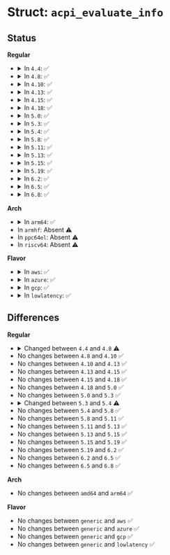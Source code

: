# Struct: <code>acpi_evaluate_info</code>

## Status
<b>Regular</b>
<ul>
<li>
<details>
<summary>In <code>4.4</code>: ✅</summary>

```c
struct acpi_evaluate_info {
    struct acpi_namespace_node *prefix_node;
    char *relative_pathname;
    union acpi_operand_object **parameters;
    struct acpi_namespace_node *node;
    union acpi_operand_object *obj_desc;
    char *full_pathname;
    const union acpi_predefined_info *predefined;
    union acpi_operand_object *return_object;
    union acpi_operand_object *parent_package;
    u32 return_flags;
    u32 return_btype;
    u16 param_count;
    u8 pass_number;
    u8 return_object_type;
    u8 node_flags;
    u8 flags;
};
```
</details>
</li>
<li>
<details>
<summary>In <code>4.8</code>: ✅</summary>

```c
struct acpi_evaluate_info {
    struct acpi_namespace_node *prefix_node;
    const char *relative_pathname;
    union acpi_operand_object **parameters;
    struct acpi_namespace_node *node;
    union acpi_operand_object *obj_desc;
    char *full_pathname;
    const union acpi_predefined_info *predefined;
    union acpi_operand_object *return_object;
    union acpi_operand_object *parent_package;
    u32 return_flags;
    u32 return_btype;
    u16 param_count;
    u8 pass_number;
    u8 return_object_type;
    u8 node_flags;
    u8 flags;
};
```
</details>
</li>
<li>
<details>
<summary>In <code>4.10</code>: ✅</summary>

```c
struct acpi_evaluate_info {
    struct acpi_namespace_node *prefix_node;
    const char *relative_pathname;
    union acpi_operand_object **parameters;
    struct acpi_namespace_node *node;
    union acpi_operand_object *obj_desc;
    char *full_pathname;
    const union acpi_predefined_info *predefined;
    union acpi_operand_object *return_object;
    union acpi_operand_object *parent_package;
    u32 return_flags;
    u32 return_btype;
    u16 param_count;
    u8 pass_number;
    u8 return_object_type;
    u8 node_flags;
    u8 flags;
};
```
</details>
</li>
<li>
<details>
<summary>In <code>4.13</code>: ✅</summary>

```c
struct acpi_evaluate_info {
    struct acpi_namespace_node *prefix_node;
    const char *relative_pathname;
    union acpi_operand_object **parameters;
    struct acpi_namespace_node *node;
    union acpi_operand_object *obj_desc;
    char *full_pathname;
    const union acpi_predefined_info *predefined;
    union acpi_operand_object *return_object;
    union acpi_operand_object *parent_package;
    u32 return_flags;
    u32 return_btype;
    u16 param_count;
    u8 pass_number;
    u8 return_object_type;
    u8 node_flags;
    u8 flags;
};
```
</details>
</li>
<li>
<details>
<summary>In <code>4.15</code>: ✅</summary>

```c
struct acpi_evaluate_info {
    struct acpi_namespace_node *prefix_node;
    const char *relative_pathname;
    union acpi_operand_object **parameters;
    struct acpi_namespace_node *node;
    union acpi_operand_object *obj_desc;
    char *full_pathname;
    const union acpi_predefined_info *predefined;
    union acpi_operand_object *return_object;
    union acpi_operand_object *parent_package;
    u32 return_flags;
    u32 return_btype;
    u16 param_count;
    u8 pass_number;
    u8 return_object_type;
    u8 node_flags;
    u8 flags;
};
```
</details>
</li>
<li>
<details>
<summary>In <code>4.18</code>: ✅</summary>

```c
struct acpi_evaluate_info {
    struct acpi_namespace_node *prefix_node;
    const char *relative_pathname;
    union acpi_operand_object **parameters;
    struct acpi_namespace_node *node;
    union acpi_operand_object *obj_desc;
    char *full_pathname;
    const union acpi_predefined_info *predefined;
    union acpi_operand_object *return_object;
    union acpi_operand_object *parent_package;
    u32 return_flags;
    u32 return_btype;
    u16 param_count;
    u8 pass_number;
    u8 return_object_type;
    u8 node_flags;
    u8 flags;
};
```
</details>
</li>
<li>
<details>
<summary>In <code>5.0</code>: ✅</summary>

```c
struct acpi_evaluate_info {
    struct acpi_namespace_node *prefix_node;
    const char *relative_pathname;
    union acpi_operand_object **parameters;
    struct acpi_namespace_node *node;
    union acpi_operand_object *obj_desc;
    char *full_pathname;
    const union acpi_predefined_info *predefined;
    union acpi_operand_object *return_object;
    union acpi_operand_object *parent_package;
    u32 return_flags;
    u32 return_btype;
    u16 param_count;
    u8 pass_number;
    u8 return_object_type;
    u8 node_flags;
    u8 flags;
};
```
</details>
</li>
<li>
<details>
<summary>In <code>5.3</code>: ✅</summary>

```c
struct acpi_evaluate_info {
    struct acpi_namespace_node *prefix_node;
    const char *relative_pathname;
    union acpi_operand_object **parameters;
    struct acpi_namespace_node *node;
    union acpi_operand_object *obj_desc;
    char *full_pathname;
    const union acpi_predefined_info *predefined;
    union acpi_operand_object *return_object;
    union acpi_operand_object *parent_package;
    u32 return_flags;
    u32 return_btype;
    u16 param_count;
    u8 pass_number;
    u8 return_object_type;
    u8 node_flags;
    u8 flags;
};
```
</details>
</li>
<li>
<details>
<summary>In <code>5.4</code>: ✅</summary>

```c
struct acpi_evaluate_info {
    struct acpi_namespace_node *prefix_node;
    const char *relative_pathname;
    union acpi_operand_object **parameters;
    struct acpi_namespace_node *node;
    union acpi_operand_object *obj_desc;
    char *full_pathname;
    const union acpi_predefined_info *predefined;
    union acpi_operand_object *return_object;
    union acpi_operand_object *parent_package;
    u32 return_flags;
    u32 return_btype;
    u16 param_count;
    u16 node_flags;
    u8 pass_number;
    u8 return_object_type;
    u8 flags;
};
```
</details>
</li>
<li>
<details>
<summary>In <code>5.8</code>: ✅</summary>

```c
struct acpi_evaluate_info {
    struct acpi_namespace_node *prefix_node;
    const char *relative_pathname;
    union acpi_operand_object **parameters;
    struct acpi_namespace_node *node;
    union acpi_operand_object *obj_desc;
    char *full_pathname;
    const union acpi_predefined_info *predefined;
    union acpi_operand_object *return_object;
    union acpi_operand_object *parent_package;
    u32 return_flags;
    u32 return_btype;
    u16 param_count;
    u16 node_flags;
    u8 pass_number;
    u8 return_object_type;
    u8 flags;
};
```
</details>
</li>
<li>
<details>
<summary>In <code>5.11</code>: ✅</summary>

```c
struct acpi_evaluate_info {
    struct acpi_namespace_node *prefix_node;
    const char *relative_pathname;
    union acpi_operand_object **parameters;
    struct acpi_namespace_node *node;
    union acpi_operand_object *obj_desc;
    char *full_pathname;
    const union acpi_predefined_info *predefined;
    union acpi_operand_object *return_object;
    union acpi_operand_object *parent_package;
    u32 return_flags;
    u32 return_btype;
    u16 param_count;
    u16 node_flags;
    u8 pass_number;
    u8 return_object_type;
    u8 flags;
};
```
</details>
</li>
<li>
<details>
<summary>In <code>5.13</code>: ✅</summary>

```c
struct acpi_evaluate_info {
    struct acpi_namespace_node *prefix_node;
    const char *relative_pathname;
    union acpi_operand_object **parameters;
    struct acpi_namespace_node *node;
    union acpi_operand_object *obj_desc;
    char *full_pathname;
    const union acpi_predefined_info *predefined;
    union acpi_operand_object *return_object;
    union acpi_operand_object *parent_package;
    u32 return_flags;
    u32 return_btype;
    u16 param_count;
    u16 node_flags;
    u8 pass_number;
    u8 return_object_type;
    u8 flags;
};
```
</details>
</li>
<li>
<details>
<summary>In <code>5.15</code>: ✅</summary>

```c
struct acpi_evaluate_info {
    struct acpi_namespace_node *prefix_node;
    const char *relative_pathname;
    union acpi_operand_object **parameters;
    struct acpi_namespace_node *node;
    union acpi_operand_object *obj_desc;
    char *full_pathname;
    const union acpi_predefined_info *predefined;
    union acpi_operand_object *return_object;
    union acpi_operand_object *parent_package;
    u32 return_flags;
    u32 return_btype;
    u16 param_count;
    u16 node_flags;
    u8 pass_number;
    u8 return_object_type;
    u8 flags;
};
```
</details>
</li>
<li>
<details>
<summary>In <code>5.19</code>: ✅</summary>

```c
struct acpi_evaluate_info {
    struct acpi_namespace_node *prefix_node;
    const char *relative_pathname;
    union acpi_operand_object **parameters;
    struct acpi_namespace_node *node;
    union acpi_operand_object *obj_desc;
    char *full_pathname;
    const union acpi_predefined_info *predefined;
    union acpi_operand_object *return_object;
    union acpi_operand_object *parent_package;
    u32 return_flags;
    u32 return_btype;
    u16 param_count;
    u16 node_flags;
    u8 pass_number;
    u8 return_object_type;
    u8 flags;
};
```
</details>
</li>
<li>
<details>
<summary>In <code>6.2</code>: ✅</summary>

```c
struct acpi_evaluate_info {
    struct acpi_namespace_node *prefix_node;
    const char *relative_pathname;
    union acpi_operand_object **parameters;
    struct acpi_namespace_node *node;
    union acpi_operand_object *obj_desc;
    char *full_pathname;
    const union acpi_predefined_info *predefined;
    union acpi_operand_object *return_object;
    union acpi_operand_object *parent_package;
    u32 return_flags;
    u32 return_btype;
    u16 param_count;
    u16 node_flags;
    u8 pass_number;
    u8 return_object_type;
    u8 flags;
};
```
</details>
</li>
<li>
<details>
<summary>In <code>6.5</code>: ✅</summary>

```c
struct acpi_evaluate_info {
    struct acpi_namespace_node *prefix_node;
    const char *relative_pathname;
    union acpi_operand_object **parameters;
    struct acpi_namespace_node *node;
    union acpi_operand_object *obj_desc;
    char *full_pathname;
    const union acpi_predefined_info *predefined;
    union acpi_operand_object *return_object;
    union acpi_operand_object *parent_package;
    u32 return_flags;
    u32 return_btype;
    u16 param_count;
    u16 node_flags;
    u8 pass_number;
    u8 return_object_type;
    u8 flags;
};
```
</details>
</li>
<li>
<details>
<summary>In <code>6.8</code>: ✅</summary>

```c
struct acpi_evaluate_info {
    struct acpi_namespace_node *prefix_node;
    const char *relative_pathname;
    union acpi_operand_object **parameters;
    struct acpi_namespace_node *node;
    union acpi_operand_object *obj_desc;
    char *full_pathname;
    const union acpi_predefined_info *predefined;
    union acpi_operand_object *return_object;
    union acpi_operand_object *parent_package;
    u32 return_flags;
    u32 return_btype;
    u16 param_count;
    u16 node_flags;
    u8 pass_number;
    u8 return_object_type;
    u8 flags;
};
```
</details>
</li>
</ul>
<b>Arch</b>
<ul>
<li>
<details>
<summary>In <code>arm64</code>: ✅</summary>

```c
struct acpi_evaluate_info {
    struct acpi_namespace_node *prefix_node;
    const char *relative_pathname;
    union acpi_operand_object **parameters;
    struct acpi_namespace_node *node;
    union acpi_operand_object *obj_desc;
    char *full_pathname;
    const union acpi_predefined_info *predefined;
    union acpi_operand_object *return_object;
    union acpi_operand_object *parent_package;
    u32 return_flags;
    u32 return_btype;
    u16 param_count;
    u16 node_flags;
    u8 pass_number;
    u8 return_object_type;
    u8 flags;
};
```
</details>
</li>
<li>
In <code>armhf</code>: Absent ⚠️
</li>
<li>
In <code>ppc64el</code>: Absent ⚠️
</li>
<li>
In <code>riscv64</code>: Absent ⚠️
</li>
</ul>
<b>Flavor</b>
<ul>
<li>
<details>
<summary>In <code>aws</code>: ✅</summary>

```c
struct acpi_evaluate_info {
    struct acpi_namespace_node *prefix_node;
    const char *relative_pathname;
    union acpi_operand_object **parameters;
    struct acpi_namespace_node *node;
    union acpi_operand_object *obj_desc;
    char *full_pathname;
    const union acpi_predefined_info *predefined;
    union acpi_operand_object *return_object;
    union acpi_operand_object *parent_package;
    u32 return_flags;
    u32 return_btype;
    u16 param_count;
    u16 node_flags;
    u8 pass_number;
    u8 return_object_type;
    u8 flags;
};
```
</details>
</li>
<li>
<details>
<summary>In <code>azure</code>: ✅</summary>

```c
struct acpi_evaluate_info {
    struct acpi_namespace_node *prefix_node;
    const char *relative_pathname;
    union acpi_operand_object **parameters;
    struct acpi_namespace_node *node;
    union acpi_operand_object *obj_desc;
    char *full_pathname;
    const union acpi_predefined_info *predefined;
    union acpi_operand_object *return_object;
    union acpi_operand_object *parent_package;
    u32 return_flags;
    u32 return_btype;
    u16 param_count;
    u16 node_flags;
    u8 pass_number;
    u8 return_object_type;
    u8 flags;
};
```
</details>
</li>
<li>
<details>
<summary>In <code>gcp</code>: ✅</summary>

```c
struct acpi_evaluate_info {
    struct acpi_namespace_node *prefix_node;
    const char *relative_pathname;
    union acpi_operand_object **parameters;
    struct acpi_namespace_node *node;
    union acpi_operand_object *obj_desc;
    char *full_pathname;
    const union acpi_predefined_info *predefined;
    union acpi_operand_object *return_object;
    union acpi_operand_object *parent_package;
    u32 return_flags;
    u32 return_btype;
    u16 param_count;
    u16 node_flags;
    u8 pass_number;
    u8 return_object_type;
    u8 flags;
};
```
</details>
</li>
<li>
<details>
<summary>In <code>lowlatency</code>: ✅</summary>

```c
struct acpi_evaluate_info {
    struct acpi_namespace_node *prefix_node;
    const char *relative_pathname;
    union acpi_operand_object **parameters;
    struct acpi_namespace_node *node;
    union acpi_operand_object *obj_desc;
    char *full_pathname;
    const union acpi_predefined_info *predefined;
    union acpi_operand_object *return_object;
    union acpi_operand_object *parent_package;
    u32 return_flags;
    u32 return_btype;
    u16 param_count;
    u16 node_flags;
    u8 pass_number;
    u8 return_object_type;
    u8 flags;
};
```
</details>
</li>
</ul>

## Differences
<b>Regular</b>
<ul>
<li>
<details>
<summary>Changed between <code>4.4</code> and <code>4.8</code> ⚠️</summary>
<ul>
<li>
<b>Field type changed. </b>
<code>char *relative_pathname</code> ➡️ <code>const char *relative_pathname</code>
</li>
</ul>
</details>
</li>
<li>
No changes between <code>4.8</code> and <code>4.10</code> ✅
</li>
<li>
No changes between <code>4.10</code> and <code>4.13</code> ✅
</li>
<li>
No changes between <code>4.13</code> and <code>4.15</code> ✅
</li>
<li>
No changes between <code>4.15</code> and <code>4.18</code> ✅
</li>
<li>
No changes between <code>4.18</code> and <code>5.0</code> ✅
</li>
<li>
No changes between <code>5.0</code> and <code>5.3</code> ✅
</li>
<li>
<details>
<summary>Changed between <code>5.3</code> and <code>5.4</code> ⚠️</summary>
<ul>
<li>
<b>Field type changed. </b>
<code>u8 node_flags</code> ➡️ <code>u16 node_flags</code>
</li>
</ul>
</details>
</li>
<li>
No changes between <code>5.4</code> and <code>5.8</code> ✅
</li>
<li>
No changes between <code>5.8</code> and <code>5.11</code> ✅
</li>
<li>
No changes between <code>5.11</code> and <code>5.13</code> ✅
</li>
<li>
No changes between <code>5.13</code> and <code>5.15</code> ✅
</li>
<li>
No changes between <code>5.15</code> and <code>5.19</code> ✅
</li>
<li>
No changes between <code>5.19</code> and <code>6.2</code> ✅
</li>
<li>
No changes between <code>6.2</code> and <code>6.5</code> ✅
</li>
<li>
No changes between <code>6.5</code> and <code>6.8</code> ✅
</li>
</ul>
<b>Arch</b>
<ul>
<li>
No changes between <code>amd64</code> and <code>arm64</code> ✅
</li>
</ul>
<b>Flavor</b>
<ul>
<li>
No changes between <code>generic</code> and <code>aws</code> ✅
</li>
<li>
No changes between <code>generic</code> and <code>azure</code> ✅
</li>
<li>
No changes between <code>generic</code> and <code>gcp</code> ✅
</li>
<li>
No changes between <code>generic</code> and <code>lowlatency</code> ✅
</li>
</ul>
